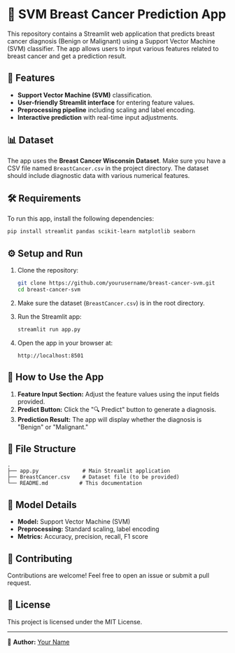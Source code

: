 # 🏥 SVM Breast Cancer Prediction App

This repository contains a Streamlit web application that predicts breast cancer diagnosis (Benign or Malignant) using a Support Vector Machine (SVM) classifier. The app allows users to input various features related to breast cancer and get a prediction result.

## 🚀 Features

- **Support Vector Machine (SVM)** classification.
- **User-friendly Streamlit interface** for entering feature values.
- **Preprocessing pipeline** including scaling and label encoding.
- **Interactive prediction** with real-time input adjustments.

## 📊 Dataset

The app uses the **Breast Cancer Wisconsin Dataset**. Make sure you have a CSV file named `BreastCancer.csv` in the project directory. The dataset should include diagnostic data with various numerical features.

## 🛠️ Requirements

To run this app, install the following dependencies:

```bash
pip install streamlit pandas scikit-learn matplotlib seaborn
```

## ⚙️ Setup and Run

1. Clone the repository:

   ```bash
   git clone https://github.com/yourusername/breast-cancer-svm.git
   cd breast-cancer-svm
   ```

2. Make sure the dataset (`BreastCancer.csv`) is in the root directory.

3. Run the Streamlit app:

   ```bash
   streamlit run app.py
   ```

4. Open the app in your browser at:

   ```
   http://localhost:8501
   ```

## 📝 How to Use the App

1. **Feature Input Section:** Adjust the feature values using the input fields provided.
2. **Predict Button:** Click the "🔍 Predict" button to generate a diagnosis.
3. **Prediction Result:** The app will display whether the diagnosis is "Benign" or "Malignant."

## 📂 File Structure

```
.
├── app.py              # Main Streamlit application
├── BreastCancer.csv    # Dataset file (to be provided)
└── README.md          # This documentation
```

## 🎯 Model Details

- **Model:** Support Vector Machine (SVM)
- **Preprocessing:** Standard scaling, label encoding
- **Metrics:** Accuracy, precision, recall, F1 score

## 🤝 Contributing

Contributions are welcome! Feel free to open an issue or submit a pull request.

## 📄 License

This project is licensed under the MIT License.

---

🌟 **Author:** [Your Name](https://github.com/yourusername)
